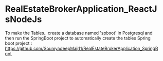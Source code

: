 # RealEstateBrokerApplication_ReactJsNodeJs

To make the Tables.. create a database named 'spboot' in Postgresql and then run the SpringBoot project to automatically create the tables
Spring boot project : https://github.com/SoumyadeepMaji11/RealEstateBrokerApplication_SpringBoot
